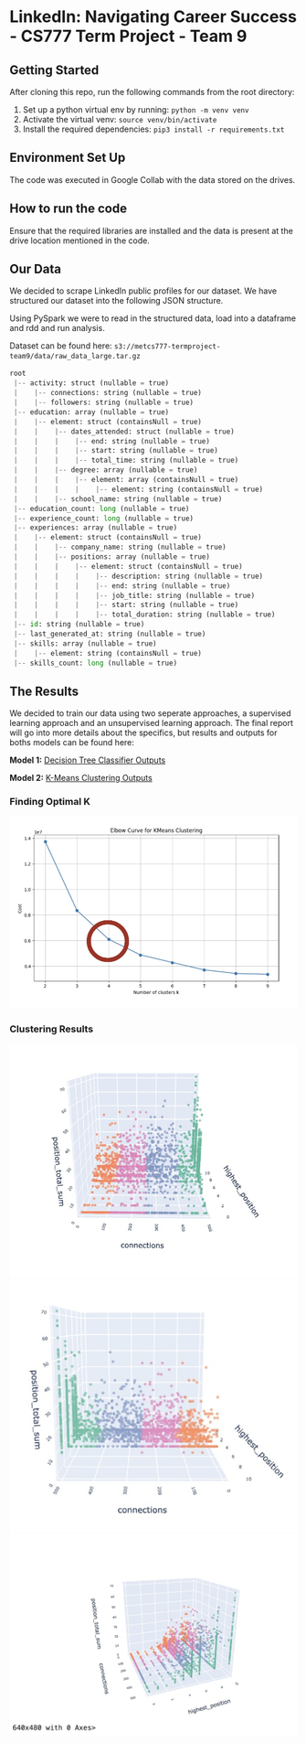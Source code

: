 # LinkedIn: Navigating Career Success - CS777 Term Project - Team 9

## Getting Started
After cloning this repo, run the following commands from the root directory:

1. Set up a python virtual env by running: `python -m venv venv`
2. Activate the virtual venv: `source venv/bin/activate`
3. Install the required dependencies: `pip3 install -r requirements.txt`

## Environment Set Up
The code was executed in Google Collab with the data stored on the drives.

## How to run the code
Ensure that the required libraries are installed and the data is present at the drive location mentioned in the code.

## Our Data
We decided to scrape LinkedIn public profiles for our dataset. We have structured our dataset into the following JSON structure.

Using PySpark we were to read in the structured data, load into a dataframe and rdd and run analysis.

Dataset can be found here: `s3://metcs777-termproject-team9/data/raw_data_large.tar.gz`

```python
root
 |-- activity: struct (nullable = true)
 |    |-- connections: string (nullable = true)
 |    |-- followers: string (nullable = true)
 |-- education: array (nullable = true)
 |    |-- element: struct (containsNull = true)
 |    |    |-- dates_attended: struct (nullable = true)
 |    |    |    |-- end: string (nullable = true)
 |    |    |    |-- start: string (nullable = true)
 |    |    |    |-- total_time: string (nullable = true)
 |    |    |-- degree: array (nullable = true)
 |    |    |    |-- element: array (containsNull = true)
 |    |    |    |    |-- element: string (containsNull = true)
 |    |    |-- school_name: string (nullable = true)
 |-- education_count: long (nullable = true)
 |-- experience_count: long (nullable = true)
 |-- experiences: array (nullable = true)
 |    |-- element: struct (containsNull = true)
 |    |    |-- company_name: string (nullable = true)
 |    |    |-- positions: array (nullable = true)
 |    |    |    |-- element: struct (containsNull = true)
 |    |    |    |    |-- description: string (nullable = true)
 |    |    |    |    |-- end: string (nullable = true)
 |    |    |    |    |-- job_title: string (nullable = true)
 |    |    |    |    |-- start: string (nullable = true)
 |    |    |    |    |-- total_duration: string (nullable = true)
 |-- id: string (nullable = true)
 |-- last_generated_at: string (nullable = true)
 |-- skills: array (nullable = true)
 |    |-- element: string (containsNull = true)
 |-- skills_count: long (nullable = true)
```

## The Results
We decided to train our data using two seperate approaches, a supervised learning approach and an unsupervised learning approach.
The final report will go into more details about the specifics, but results and outputs for boths models can be found here:

**Model 1:** [Decision Tree Classifier Outputs](Prediction_using_dt_classifier.ipynb)

**Model 2:** [K-Means Clustering Outputs](clustering_using_kmeans.ipynb)

### Finding Optimal K
![K-Means elbow](./k-means-results/elbow.jpg)

### Clustering Results

![View 1](k-means-results/view1.jpg)
![View 2](k-means-results/view2.jpg)
![View 3](k-means-results/view3.jpg)
